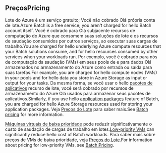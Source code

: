 ## <a name="pricing"></a><span data-ttu-id="8e6f9-101">Preços</span><span class="sxs-lookup"><span data-stu-id="8e6f9-101">Pricing</span></span>

<span data-ttu-id="8e6f9-102">Lote do Azure é um serviço gratuito; Você não cobrado Olá própria conta de lote.</span><span class="sxs-lookup"><span data-stu-id="8e6f9-102">Azure Batch is a free service; you aren't charged for hello Batch account itself.</span></span> <span data-ttu-id="8e6f9-103">Você é cobrado para Olá subjacente recursos de computação do Azure que consomem suas soluções de lote e os recursos de saudação consumidos por outros serviços, ao executar suas cargas de trabalho.</span><span class="sxs-lookup"><span data-stu-id="8e6f9-103">You are charged for hello underlying Azure compute resources that your Batch solutions consume, and for hello resources consumed by other services when your workloads run.</span></span> <span data-ttu-id="8e6f9-104">Por exemplo, você é cobrado para nós de computação da saudação (VMs) em seus pools de e para dados Olá armazenados no armazenamento do Azure como entrada ou saída para suas tarefas.</span><span class="sxs-lookup"><span data-stu-id="8e6f9-104">For example, you are charged for hello compute nodes (VMs) in your pools and for hello data you store in Azure Storage as input or output for your tasks.</span></span> <span data-ttu-id="8e6f9-105">Da mesma forma, se você usar o hello [pacotes de aplicativos](../articles/batch/batch-application-packages.md) recurso de lote, você será cobrado por recursos de armazenamento do Azure Olá usados para armazenar seus pacotes de aplicativos.</span><span class="sxs-lookup"><span data-stu-id="8e6f9-105">Similarly, if you use hello [application packages](../articles/batch/batch-application-packages.md) feature of Batch, you are charged for hello Azure Storage resources used for storing your application packages.</span></span> <span data-ttu-id="8e6f9-106">Veja [Preços do Lote](https://azure.microsoft.com/pricing/details/batch/) para saber mais.</span><span class="sxs-lookup"><span data-stu-id="8e6f9-106">See [Batch pricing](https://azure.microsoft.com/pricing/details/batch/) for more information.</span></span>

<span data-ttu-id="8e6f9-107">[Máquinas virtuais de baixa prioridade](../articles/batch/batch-low-pri-vms.md) pode reduzir significativamente o custo de saudação de cargas de trabalho em lotes.</span><span class="sxs-lookup"><span data-stu-id="8e6f9-107">[Low-priority VMs](../articles/batch/batch-low-pri-vms.md) can significantly reduce hello cost of Batch workloads.</span></span> <span data-ttu-id="8e6f9-108">Para saber mais sobre preços de VMs de baixa prioridade, veja [Preços do Lote](https://azure.microsoft.com/pricing/details/batch/).</span><span class="sxs-lookup"><span data-stu-id="8e6f9-108">For information about pricing for low-priority VMs, see [Batch Pricing](https://azure.microsoft.com/pricing/details/batch/).</span></span> 
